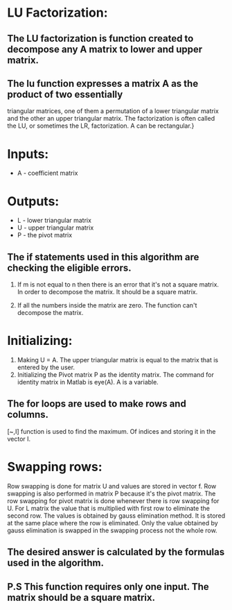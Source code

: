 # LU Factorization:
## The LU factorization is function created to decompose any A matrix to lower and upper matrix.

## The lu function expresses a matrix A as the product of two essentially
triangular matrices, one of them a permutation of a lower triangular
matrix and the other an upper triangular matrix. 
The factorization is often called the LU, or sometimes the LR, factorization. A can be rectangular.}

# Inputs:
* A - coefficient matrix

# Outputs:
* L - lower triangular matrix
* U - upper triangular matrix
* P - the pivot matrix

## The if statements used in this algorithm are checking the eligible errors.
1) If m is not equal to n then there is an error that it's not a square matrix. In order to decompose the matrix. It should be a square matrix.

2) If all the numbers inside the matrix are zero. The function can't decompose the matrix.

# Initializing:
1) Making U = A. The upper triangular matrix is equal to the matrix that is entered by the user.
2) Initializing the Pivot matrix P as the identity matrix. The command for identity matrix in Matlab is eye(A). A is a variable.

## The for loops are used to make rows and columns.
[~,I] function is used to find the maximum. Of indices and storing it in the vector I.

# Swapping rows:
Row swapping is done for matrix U and values are stored in vector f.
Row swapping is also performed in matrix P because it's the pivot matrix. The row swapping for pivot matrix is done whenever there is row swapping for U. 
For L matrix the value that is multiplied with first row to eliminate the second row. The values is obtained by gauss elimination method. It is stored at the same place where the row is eliminated. Only the value obtained by gauss elimination is swapped in the swapping process not the whole row.
## The desired answer is calculated by the formulas used in the algorithm.
## P.S This function requires only one input. The matrix should be a square matrix.
